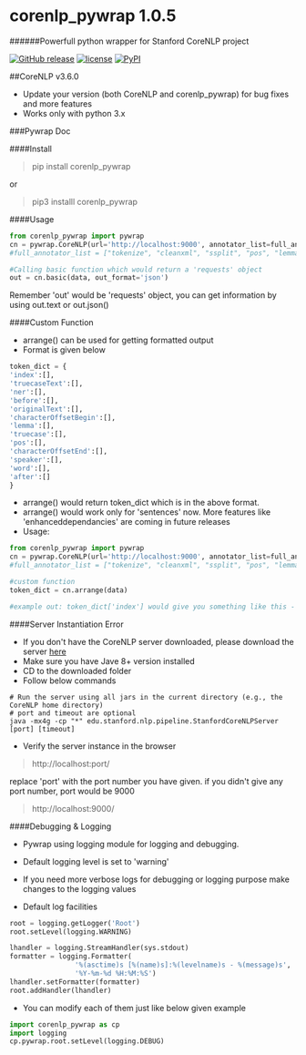 # corenlp_pywrap 1.0.5
######Powerfull python wrapper for Stanford CoreNLP project

[![GitHub release](https://img.shields.io/badge/release-1.0.5-green.svg?maxAge=2592000)](https://github.com/hhsecond/corenlp_pywrap/releases) [![license](https://img.shields.io/github/license/mashape/apistatus.svg?maxAge=2592000)](https://github.com/hhsecond/corenlp_pywrap/blob/master/LICENCE.txt) [![PyPI](https://img.shields.io/pypi/wheel/Django.svg?maxAge=2592000)](https://pypi.python.org/pypi/corenlp_pywrap)


##CoreNLP v3.6.0
- Update your version (both CoreNLP and corenlp_pywrap) for bug fixes and more features
- Works only with python 3.x


###Pywrap Doc
    
####Install
>pip install corenlp_pywrap

or

>pip3 installl corenlp_pywrap

####Usage
```python
from corenlp_pywrap import pywrap
cn = pywrap.CoreNLP(url='http://localhost:9000', annotator_list=full_annotator_list)
#full_annotator_list = ["tokenize", "cleanxml", "ssplit", "pos", "lemma", "ner", "regexner", "truecase", "parse", "depparse", "dcoref", "relation", "natlog", "quote", "sentiment"]

#Calling basic function which would return a 'requests' object
out = cn.basic(data, out_format='json')
```
Remember 'out' would be 'requests' object, you can get information by using out.text or out.json()


####Custom Function
- arrange() can be used for getting formatted output
- Format is given below
```python
token_dict = {
'index':[],
'truecaseText':[],
'ner':[],
'before':[],
'originalText':[],
'characterOffsetBegin':[],
'lemma':[],
'truecase':[],
'pos':[],
'characterOffsetEnd':[],
'speaker':[],
'word':[],
'after':[]
}
```
- arrange() would return token_dict which is in the above format.
- arrange() would work only for 'sentences' now. More features like 'enhanceddependancies' are coming in future releases
- Usage:
```python
from corenlp_pywrap import pywrap
cn = pywrap.CoreNLP(url='http://localhost:9000', annotator_list=full_annotator_list)
#full_annotator_list = ["tokenize", "cleanxml", "ssplit", "pos", "lemma", "ner", "regexner", "truecase", "parse", "depparse", "dcoref", "relation", "natlog", "quote"]

#custom function
token_dict = cn.arrange(data)

#example out: token_dict['index'] would give you something like this - [1,2,3,4]
```

    
####Server Instantiation Error
- If you don't have the CoreNLP server downloaded, please download the server [here](http://stanfordnlp.github.io/CoreNLP/download.html)
- Make sure you have Jave 8+ version installed
- CD to the downloaded folder
- Follow below commands
```
# Run the server using all jars in the current directory (e.g., the CoreNLP home directory)
# port and timeout are optional
java -mx4g -cp "*" edu.stanford.nlp.pipeline.StanfordCoreNLPServer [port] [timeout]
```
- Verify the server instance in the browser

> http://localhost:port/

replace 'port' with the port number you have given. if you didn't give any port number, port would be 9000

> http://localhost:9000/


    
####Debugging & Logging
- Pywrap using logging module for logging and debugging.
- Default logging level is set to 'warning'
- If you need more verbose logs for debugging or logging purpose make changes to the logging values

- Default log facilities
```python
root = logging.getLogger('Root')
root.setLevel(logging.WARNING)

lhandler = logging.StreamHandler(sys.stdout)
formatter = logging.Formatter(
                '%(asctime)s [%(name)s]:%(levelname)s - %(message)s',
                '%Y-%m-%d %H:%M:%S')
lhandler.setFormatter(formatter)
root.addHandler(lhandler)
```

- You can modify each of them just like below given example
```python
import corenlp_pywrap as cp
import logging
cp.pywrap.root.setLevel(logging.DEBUG)
```
